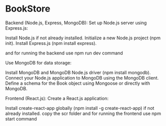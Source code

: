# BookStore

Backend (Node.js, Express, MongoDB):
Set up Node.js server using Express.js:

Install Node.js if not already installed.
Initialize a new Node.js project (npm init).
Install Express.js (npm install express).

and for running the backend  use npm run dev command

Use MongoDB for data storage:

Install MongoDB and MongoDB Node.js driver (npm install mongodb).
Connect your Node.js application to MongoDB using the MongoDB client.
Define a schema for the Book object using Mongoose or directly with MongoDB.

Frontend (React.js):
Create a React.js application:

Install create-react-app globally (npm install -g create-react-app) if not already installed.
copy the scr folder
and for running the frontend use npm start command
